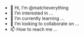 - 👋 Hi, I’m @matcheverything
- 👀 I’m interested in ...
- 🌱 I’m currently learning ...
- 💞️ I’m looking to collaborate on ...
- 📫 How to reach me ...

<!---
matcheverything/matcheverything is a ✨ special ✨ repository because its `README.md` (this file) appears on your GitHub profile.
You can click the Preview link to take a look at your changes.
--->
